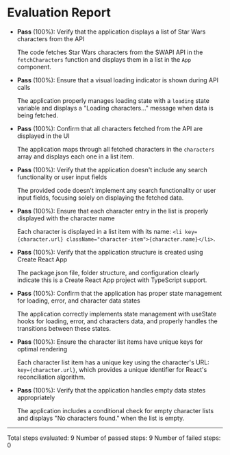 # Evaluation Report

- **Pass** (100%): Verify that the application displays a list of Star Wars characters from the API
  
  The code fetches Star Wars characters from the SWAPI API in the `fetchCharacters` function and displays them in a list in the `App` component.

- **Pass** (100%): Ensure that a visual loading indicator is shown during API calls
  
  The application properly manages loading state with a `loading` state variable and displays a "Loading characters..." message when data is being fetched.

- **Pass** (100%): Confirm that all characters fetched from the API are displayed in the UI
  
  The application maps through all fetched characters in the `characters` array and displays each one in a list item.

- **Pass** (100%): Verify that the application doesn't include any search functionality or user input fields
  
  The provided code doesn't implement any search functionality or user input fields, focusing solely on displaying the fetched data.

- **Pass** (100%): Ensure that each character entry in the list is properly displayed with the character name
  
  Each character is displayed in a list item with its name: `<li key={character.url} className="character-item">{character.name}</li>`.

- **Pass** (100%): Verify that the application structure is created using Create React App
  
  The package.json file, folder structure, and configuration clearly indicate this is a Create React App project with TypeScript support.

- **Pass** (100%): Confirm that the application has proper state management for loading, error, and character data states
  
  The application correctly implements state management with useState hooks for loading, error, and characters data, and properly handles the transitions between these states.

- **Pass** (100%): Ensure the character list items have unique keys for optimal rendering
  
  Each character list item has a unique key using the character's URL: `key={character.url}`, which provides a unique identifier for React's reconciliation algorithm.

- **Pass** (100%): Verify that the application handles empty data states appropriately
  
  The application includes a conditional check for empty character lists and displays "No characters found." when the list is empty.

---

Total steps evaluated: 9
Number of passed steps: 9
Number of failed steps: 0